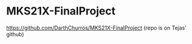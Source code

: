 # MKS21X-FinalProject
https://github.com/DarthChurros/MKS21X-FinalProject (repo is on Tejas' github)
